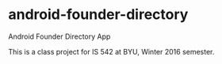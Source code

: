 # android-founder-directory
Android Founder Directory App

This is a class project for IS 542 at BYU, Winter 2016 semester.
